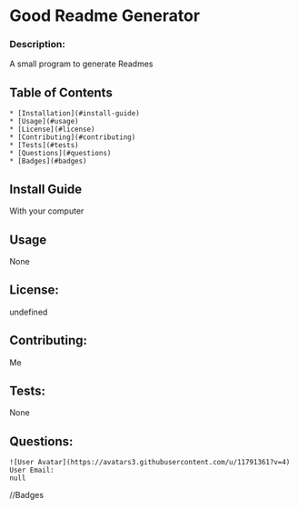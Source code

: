 
# Good Readme Generator

### Description:
A small program to generate Readmes

## Table of Contents
    * [Installation](#install-guide)
    * [Usage](#usage)
    * [License](#license)
    * [Contributing](#contributing)
    * [Tests](#tests)
    * [Questions](#questions)
    * [Badges](#badges)

## Install Guide
With your computer

## Usage
None

## License:
undefined

## Contributing:
Me

## Tests:
None

## Questions:
    ![User Avatar](https://avatars3.githubusercontent.com/u/11791361?v=4)
    User Email:
    null

//Badges
